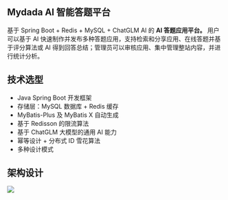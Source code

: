 ## Mydada AI 智能答题平台

基于 Spring Boot + Redis + MySQL + ChatGLM AI  的 **AI 答题应用平台。**
用户可以基于 AI 快速制作并发布多种答题应用，支持检索和分享应用、在线答题并基于评分算法或 AI 得到回答总结；管理员可以审核应用、集中管理整站内容，并进行统计分析。

## 技术选型

- Java Spring Boot 开发框架
- 存储层：MySQL 数据库 + Redis 缓存
- MyBatis-Plus 及 MyBatis X 自动生成
- 基于 Redisson 的限流算法
- 基于 ChatGLM 大模型的通用 AI 能力
- 幂等设计 + 分布式 ID 雪花算法
- 多种设计模式
## 架构设计
![](https://cdn.nlark.com/yuque/0/2024/jpeg/42967483/1721202984205-d8947dc3-28e6-4210-9870-283b2c8e7177.jpeg)
